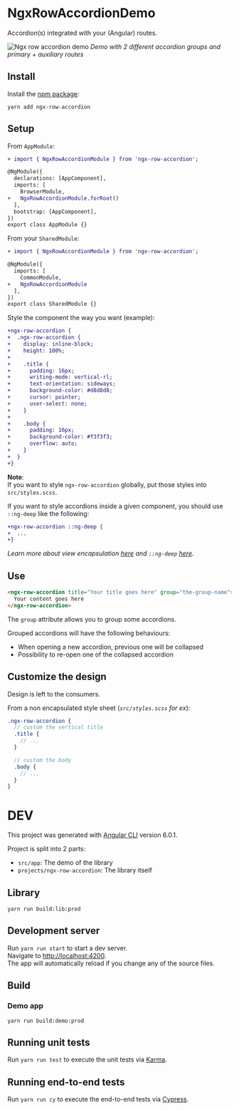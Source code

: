 # NgxRowAccordionDemo
Accordion(s) integrated with your (Angular) routes.

![Ngx row accordion demo](https://user-images.githubusercontent.com/4950209/40909405-6371a3ea-67e1-11e8-8a31-f579390ca03c.png)
*Demo with 2 different accordion groups and primary + auxiliary routes*


## Install

Install the [npm package](https://www.npmjs.com/package/ngx-row-accordion):

`yarn add ngx-row-accordion`

## Setup
From `AppModule`:
```diff
+ import { NgxRowAccordionModule } from 'ngx-row-accordion';

@NgModule({
  declarations: [AppComponent],
  imports: [
    BrowserModule,
+   NgxRowAccordionModule.forRoot()
  ],
  bootstrap: [AppComponent],
})
export class AppModule {}
```

From your `SharedModule`:
```diff
+ import { NgxRowAccordionModule } from 'ngx-row-accordion';

@NgModule({
  imports: [
    CommonModule,
+   NgxRowAccordionModule
  ],
})
export class SharedModule {}
```

Style the component the way you want (example):
```diff
+ngx-row-accordion {
+  .ngx-row-accordion {
+    display: inline-block;
+    height: 100%;
+
+    .title {
+      padding: 16px;
+      writing-mode: vertical-rl;
+      text-orientation: sideways;
+      background-color: #d8d8d8;
+      cursor: pointer;
+      user-select: none;
+    }
+
+    .body {
+      padding: 16px;
+      background-color: #f3f3f3;
+      overflow: auto;
+    }
+  }
+}
```

**Note**:  
If you want to style `ngx-row-accordion` globally, put those styles into `src/styles.scss`.

If you want to style accordions inside a given component, you should use `::ng-deep` like the following:

```diff
+ngx-row-accordion ::ng-deep {
+  ...
+}
```

*Learn more about view encapsulation [here](https://angular.io/guide/component-styles#view-encapsulation) and `::ng-deep` [here](https://angular.io/guide/component-styles#deprecated-deep--and-ng-deep).*

## Use
```html
<ngx-row-accordion title="Your title goes here" group="the-group-name">
  Your content goes here
</ngx-row-accordion>

```

The `group` attribute allows you to group some accordions.

Grouped accordions will have the following behaviours:
* When opening a new accordion, previous one will be collapsed
* Possibility to re-open one of the collapsed accordion


## Customize the design
Design is left to the consumers.

From a non encapsulated style sheet (*`src/styles.scss` for ex*):

```scss
.ngx-row-accordion {
  // custom the vertical title
  .title {
    // ...
  }

  // custom the body
  .body {
    // ...
  }
}
```


# DEV
This project was generated with [Angular CLI](https://github.com/angular/angular-cli) version 6.0.1.

Project is split into 2 parts:
* `src/app`: The demo of the library
* `projects/ngx-row-accordion`: The library itself

## Library
`yarn run build:lib:prod`

## Development server
Run `yarn run start` to start a dev server.  
Navigate to [http://localhost:4200](http://localhost:4200).  
The app will automatically reload if you change any of the source files.


## Build
### Demo app
`yarn run build:demo:prod`


## Running unit tests
Run `yarn run test` to execute the unit tests via [Karma](https://karma-runner.github.io).


## Running end-to-end tests
Run `yarn run cy` to execute the end-to-end tests via [Cypress](https://www.cypress.io).

